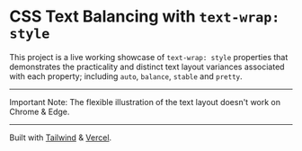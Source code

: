 # CSS Text Balancing with `text-wrap: style`
This project is a live working showcase of `text-wrap: style` properties that demonstrates the practicality and distinct text layout variances associated with each property; including `auto`, `balance`, `stable` and `pretty`.

---

Important Note: The flexible illustration of the text layout doesn't work on Chrome & Edge.

---

Built with [Tailwind](https://tailwindcss.com/) & [Vercel](https://vercel.com/).